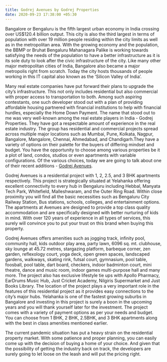 ```yaml
---
title: Godrej Avenues by Godrej Properties
date: 2020-09-23 17:38:00 +05:30
---
```


Bangalore or Bengaluru is the fifth largest urban economy in India crossing over US$120.4 billion output. This city is also the third largest in terms of population with over 19 million people residing within the city limits as well as in the metropolitan area. With the growing economy and the population, the BBMP or Bruhat Bengaluru Mahanagara Palike is working towards satisfying the needs of the population to have a better infrastructure as it is its sole duty to look after the civic infrastructure of the city. Like many other major metropolitan cities of India, Bangalore also became a major metropolis right from scratch. Today the city hosts thousands of people working in this IT capital also known as the ‘Silicon Valley of India’.

Many real estate companies have put forward their plans to upgrade the city’s infrastructure. This not only includes residential but also commercial with proper access to transportation to both. Among such aspiring contestants, one such developer stood out with a plan of providing affordable housing partnered with financial institutions to help with financial hurdles, especially the Home Down Payment. The name that stood out to me was very well-known among the real estate players in India - Godrej Properties. They have got a respectable amount of experience in the real estate industry. The group has residential and commercial projects spread across multiple major locations such as Mumbai, Pune, Kolkata, Nagpur, Bangalore, Mangalore, Chennai, Ahmedabad, and Chandigarh.They have a variety of options on their palette for the buyers of differing mindset and budget. You have the opportunity to choose among various properties be it a plot of land, condos, studios or even apartments with variable configurations. Of the various choices, today we are going to talk about one of their recent additions - [Godrej Avenues](https://homecapital.in/property/716/godrej-avenues-3-bhk).

Godrej Avenues is a residential project with 1, 2, 2.5, and 3 BHK apartments respectively. This project is strategically situated at Yelahanka offering excellent connectivity to every hub in Bengaluru including Hebbal, Manyata Tech Park, Whitefield, Malleshwaram, and the Outer Ring Road. Within close proximity you will find all the basic necessities such as Bengaluru City Railway Station, Bus stations, schools, colleges, and entertainment options. The apartments at Avenues are designed to provide a top class quality accommodation and are specifically designed with better nurturing of kids in mind. With over 120 years of experience in all types of services, this surely will convince you to put your trust on this brand when buying this property.

Godrej Avenues offers amenities such as jogging track, infinity pool, community hall, kids outdoor play area, party lawn, 6096 sq. mt. clubhouse, sky lounge at 45.72 metres, stargazing platform, barbeque corner, zen garden, reflexology court, yoga deck, open green spaces, landscaped gardens, walkways, skating rink, futsal court, gymnasium, pool table, foosball, pool table, dart board, checkers, indoor badminton court, mini theatre, dance and music room, indoor games multi-purpose hall and many more. The project also has exclusive lifestyle tie ups with Apollo Pharmacy, EarDrums Music Hub, Just Cricket Academy, Nilgiris Supermarket and Just Books Library. The location of the project plays a very important role in the features of this residential project as it provides easy connections to the city’s major hubs. Yelahanka is one of the fastest growing suburbs in Bangalore and investing in this project is surely a boon in the upcoming years and you will thank yourself later for the investment. The project comes with a variety of payment options as per your needs and budget. You can choose from 1 BHK, 2 BHK, 2.5BHK, and 3 BHK apartments along with the best in class amenities mentioned earlier.

The current pandemic situation has put a heavy strain on the residential property market. With some patience and proper planning, you can easily come up with the decision of buying a home of your choice. And given that the possibility of getting the industry back on track, the developers are surely going to let loose on the leash and will put the pricing right.